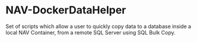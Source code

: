 # NAV-DockerDataHelper
Set of scripts which allow a user to quickly copy data to a database inside a local NAV Container, from a remote SQL Server using SQL Bulk Copy. 
